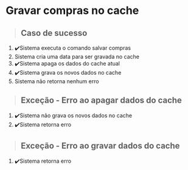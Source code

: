 # Gravar compras no cache

> ## Caso de sucesso

1. ✔️Sistema executa o comando salvar compras
2. Sistema cria uma data para ser gravada no cache
3. ✔️Sistema apaga os dados do cache atual
4. ✔️Sistema grava os novos dados no cache
5. Sistema não retorna nenhum erro

> ## Exceção - Erro ao apagar dados do cache

1. ✔️Sistema não grava os novos dados no cache
2. ✔️Sistema retorna erro

> ## Exceção - Erro ao gravar dados do cache

1. ✔️Sistema retorna erro
